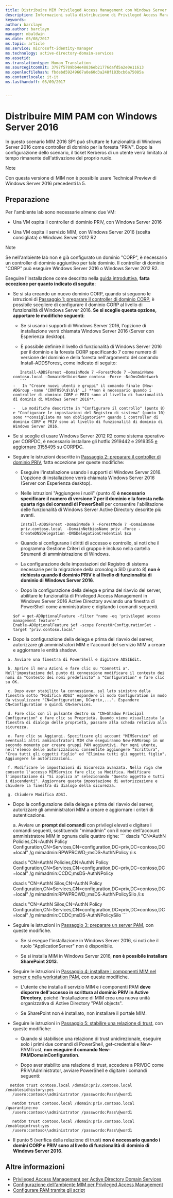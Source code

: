 ```yaml
---
title: Distribuire MIM Privileged Access Management con Windows Server 2016 | Documentazione Microsoft
description: Informazioni sulla distribuzione di Privileged Access Management con Windows Server 2016
keywords: 
author: barclayn
ms.author: barclayn
manager: mbaldwin
ms.date: 05/08/2017
ms.topic: article
ms.service: microsoft-identity-manager
ms.technology: active-directory-domain-services
ms.assetid: 
ms.translationtype: Human Translation
ms.sourcegitcommit: 3797f5789bb4e48836eb21776dafd5a2e0e11613
ms.openlocfilehash: fbdebd59249667a0e60d3a248f183bcb6a75085a
ms.contentlocale: it-it
ms.lasthandoff: 05/09/2017


---
```




# <a name="deploy-mim-pam-with-windows-server-2016"></a>Distribuire MIM PAM con Windows Server 2016


In questo scenario MIM 2016 SP1 può sfruttare le funzionalità di Windows Server 2016 come controller di dominio per la foresta "PRIV".  Dopo la configurazione dello scenario, il ticket Kerberos di un utente verrà limitato al tempo rimanente dell'attivazione del proprio ruolo. 

>[!Note]
Con questa versione di MIM non è possibile usare Technical Preview di Windows Server 2016 precedenti la 5.

## <a name="preparation"></a>Preparazione

Per l'ambiente lab sono necessarie almeno due VM:

-   Una VM ospita il controller di dominio PRIV, con Windows Server 2016

-   Una VM ospita il servizio MIM, con Windows Server 2016 (scelta consigliata) o Windows Server 2012 R2

>[!NOTE]
Se nell'ambiente lab non è già configurato un dominio "CORP", è necessario un controller di dominio aggiuntivo per tale dominio. Il controller di dominio "CORP" può eseguire Windows Server 2016 o Windows Server 2012 R2.


Eseguire l'installazione come descritto nella [guida introduttiva](privileged-identity-management-for-active-directory-domain-services.md), **fatta eccezione per quanto indicato di seguito**:

-   Se si sta creando un nuovo dominio CORP, quando si seguono le istruzioni di [Passaggio 1: preparare il controller di dominio CORP](step-1-prepare-corp-domain.md), è possibile scegliere di configurare il dominio CORP al livello di funzionalità di Windows Server 2016. **Se si sceglie questa opzione, apportare le modifiche seguenti**:

    -   Se si usano i supporti di Windows Server 2016, l'opzione di installazione verrà chiamata Windows Server 2016 (Server con Esperienza desktop).

    -   È possibile definire il livello di funzionalità di Windows Server 2016 per il dominio e la foresta CORP specificando 7 come numero di versione del dominio e della foresta nell'argomento del comando Install-ADDSForest, come indicato di seguito:
     ```
        Install-ADDSForest –DomainMode 7 –ForestMode 7 –DomainName contoso.local –DomainNetbiosName contoso –Force –NoDnsOnNetwork
        ```
    -   In "Creare nuovi utenti e gruppi" il comando finale (New-ADGroup -name 'CONTOSO\$\$\$' …) **non è necessario quando i controller di dominio CORP e PRIV sono al livello di funzionalità di dominio di Windows Server 2016**.

    -   Le modifiche descritte in "Configurare il controllo" (punto 8) e "Configurare le impostazioni del Registro di sistema" (punto 10) sono **consigliate ma non obbligatorie** quando i controller di dominio CORP e PRIV sono al livello di funzionalità di dominio di Windows Server 2016.

-   Se si sceglie di usare Windows Server 2012 R2 come sistema operativo per CORPDC, è necessario installare gli hotfix 2919442 e 2919355 [e aggiornare 3155495](http://support.microsoft.com/kb/3156418) su CORPDC.

-   Seguire le istruzioni descritte in [Passaggio 2: preparare il controller di dominio PRIV](step-2-prepare-priv-domain-controller.md), fatta eccezione per queste modifiche:

    -   Eseguire l'installazione usando i supporti di Windows Server 2016. L'opzione di installazione verrà chiamata Windows Server 2016 (Server con Esperienza desktop).

    -   Nelle istruzioni "Aggiungere i ruoli" (punto 4) **è necessario specificare il numero di versione 7 per il dominio e la foresta nella quarta riga dei comandi di PowerShell** per consentire l'abilitazione delle funzionalità di Windows Server Active Directory descritte più avanti.

        ```
        Install-ADDSForest -DomainMode 7 -ForestMode 7 -DomainName priv.contoso.local  -DomainNetbiosName priv -Force -CreateDNSDelegation -DNSDelegationCredential $ca
        ```  

    -   Quando si configurano i diritti di accesso e controllo, si noti che il programma Gestione Criteri di gruppo è incluso nella cartella Strumenti di amministrazione di Windows.

    -   La configurazione delle impostazioni del Registro di sistema necessarie per la migrazione della cronologia SID (punto 8) **non è richiesta quando il dominio PRIV è al livello di funzionalità di dominio di Windows Server 2016**.

    -   Dopo la configurazione della delega e prima del riavvio del server, abilitare le funzionalità di Privileged Access Management in Windows Server 2016 Active Directory avviando una finestra di PowerShell come amministratore e digitando i comandi seguenti.

    ```
    $of = get-ADOptionalFeature -filter "name -eq 'privileged access management feature'"
    Enable-ADOptionalFeature $of -scope ForestOrConfigurationSet -target "priv.contoso.local"
    ```

  -   Dopo la configurazione della delega e prima del riavvio del server, autorizzare gli amministratori MIM e l'account del servizio MIM a creare e aggiornare le entità shadow.

     a. Avviare una finestra di PowerShell e digitare ADSIEdit.

     b. Aprire il menu Azioni e fare clic su "Connetti a". Nell'impostazione del punto di connessione modificare il contesto dei nomi da "Contesto dei nomi predefinito" a "Configuration" e fare clic su OK.

     c. Dopo aver stabilito la connessione, sul lato sinistro della finestra sotto "Modifica ADSI" espandere il nodo Configuration in modo da visualizzare "CN=Configuration, DC=priv,...". Espandere CN=Configuration e quindi CN=Services.

     d. Fare clic con il pulsante destro su "CN=Shadow Principal Configuration" e fare clic su Proprietà. Quando viene visualizzata la finestra di dialogo delle proprietà, passare alla scheda relativa alla sicurezza.

     e. Fare clic su Aggiungi. Specificare gli account "MIMService" ed eventuali altri amministratori MIM che eseguiranno New-PAMGroup in un secondo momento per creare gruppi PAM aggiuntivi. Per ogni utente, nell'elenco delle autorizzazioni consentite aggiungere "Scrittura", "Crea tutti gli oggetti figlio" ed "Elimina tutti gli oggetti figlio". Aggiungere le autorizzazioni.

     f. Modificare le impostazioni di Sicurezza avanzata. Nella riga che consente l'accesso MIMService fare clic su Modifica. Modificare l'impostazione di "Si applica a" selezionando "Questo oggetto e tutti i discendenti". Aggiornare questa impostazione di autorizzazione e chiudere la finestra di dialogo della sicurezza.

     g. Chiudere Modifica ADSI.

 -   Dopo la configurazione della delega e prima del riavvio del server, autorizzare gli amministratori MIM a creare e aggiornare i criteri di autenticazione.

     a.  Avviare un **prompt dei comandi** con privilegi elevati e digitare i comandi seguenti, sostituendo "mimadmin" con il nome dell'account amministratore MIM in ognuna delle quattro righe:
    ```
       dsacls "CN=AuthN Policies,CN=AuthN Policy
       Configuration,CN=Services,CN=configuration,DC=priv,DC=contoso,DC=local" /g
       mimadmin:RPWPRCWD;;msDS-AuthNPolicy /i:s

       dsacls "CN=AuthN Policies,CN=AuthN Policy
       Configuration,CN=Services,CN=configuration,DC=priv,DC=contoso,DC=local" /g
       mimadmin:CCDC;msDS-AuthNPolicy

       dsacls "CN=AuthN Silos,CN=AuthN Policy
       Configuration,CN=Services,CN=configuration,DC=priv,DC=contoso,DC=local" /g
       mimadmin:RPWPRCWD;;msDS-AuthNPolicySilo /i:s

       dsacls "CN=AuthN Silos,CN=AuthN Policy
       Configuration,CN=Services,CN=configuration,DC=priv,DC=contoso,DC=local" /g
       mimadmin:CCDC;msDS-AuthNPolicySilo
    ```


-   Seguire le istruzioni in [Passaggio 3: preparare un server PAM](step-3-prepare-pam-server.md), con queste modifiche.

    -   Se si esegue l'installazione in Windows Server 2016, si noti che il ruolo "ApplicationServer" non è disponibile.

    -   Se si installa MIM in Windows Server 2016, **non è possibile installare SharePoint 2013**.

-   Seguire le istruzioni in [Passaggio 4: installare i componenti MIM nel server e nella workstation PAM](step-4-install-mim-components-on-pam-server.md), con queste modifiche.

    -   L'utente che installa il servizio MIM e i componenti PAM **deve disporre dell'accesso in scrittura al dominio PRIV in Active Directory**, poiché l'installazione di MIM crea una nuova unità organizzativa di Active Directory "PAM objects".

    -   Se SharePoint non è installato, non installare il portale MIM.

-   Seguire le istruzioni in [Passaggio 5: stabilire una relazione di trust](step-5-establish-trust-between-priv-corp-forests.md), con queste modifiche:

    -   Quando si stabilisce una relazione di trust unidirezionale, eseguire solo i primi due comandi di PowerShell, get-credential e New-PAMTrust, **non eseguire il comando New-PAMDomainConfiguration**.

    -   Dopo aver stabilito una relazione di trust, accedere a PRIVDC come PRIV\\Administrator, avviare PowerShell e digitare i comandi seguenti:
  ```
    netdom trust contoso.local /domain:priv.contoso.local /enablesidhistory:yes
     /usero:contoso\\administrator /passwordo:Pass\@word1

     netdom trust contoso.local /domain:priv.contoso.local /quarantine:no
     /usero:contoso\\administrator /passwordo:Pass\@word1  

     netdom trust contoso.local /domain:priv.contoso.local /enablepimtrust:yes
     /usero:contoso\\administrator /passwordo:Pass\@word1
  ```

-   Il punto 5 (verifica della relazione di trust) **non è necessario quando i domini CORP e PRIV sono al livello di funzionalità di dominio di Windows Server 2016**.

## <a name="more-information"></a>Altre informazioni

- [Privileged Access Management per Active Directory Domain Services](privileged-identity-management-for-active-directory-domain-services.md)
- [Configurazione dell'ambiente MIM per Privileged Access Management](configuring-mim-environment-for-pam.md)
- [Configurare PAM tramite gli script](sp1-pam-configure-using-scripts.md)

